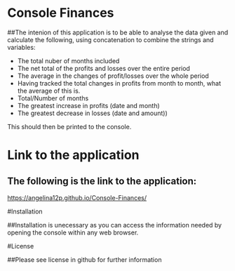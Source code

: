 # Console Finances

##The intenion of this application is to be able to analyse the data given and calculate the following, using concatenation to combine the strings and variables:


- The total nuber of months included
- The net total of the profits and losses over the entire period
- The average in the changes of profit/losses over the whole period
- Having tracked the total changes in profits from month to month, what the average of this is.
- Total/Number of months
- The greatest increase in profits (date and month)
- The greatest decrease in losses (date and amount))

This should then be printed to the console.


# Link to the application

## The following is the link to the application: 
  https://angelina12p.github.io/Console-Finances/

#Installation 

##Installation is unecessary as you can access the information needed by opening the console within any web browser. 

#License 

##Please see license in github for further information
